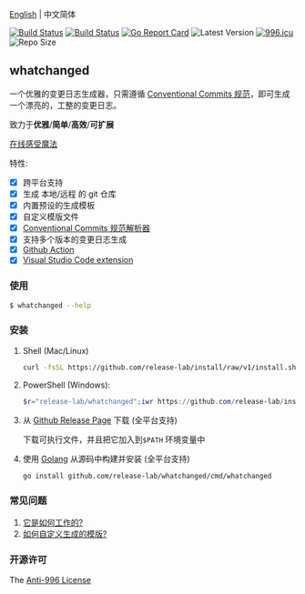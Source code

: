 [English](README-en-US.md) | 中文简体

[![Build Status](https://github.com/release-lab/whatchanged/workflows/ci/badge.svg)](https://github.com/release-lab/whatchanged/actions)
[![Build Status](https://github.com/release-lab/whatchanged/workflows/playground/badge.svg)](https://github.com/release-lab/whatchanged/actions)
[![Go Report Card](https://goreportcard.com/badge/github.com/release-lab/whatchanged)](https://goreportcard.com/report/github.com/release-lab/whatchanged)
![Latest Version](https://img.shields.io/github/v/release/release-lab/whatchanged.svg)
[![996.icu](https://img.shields.io/badge/link-996.icu-red.svg)](https://996.icu)
![Repo Size](https://img.shields.io/github/repo-size/release-lab/whatchanged.svg)

## whatchanged

一个优雅的变更日志生成器，只需遵循 [Conventional Commits 规范](https://www.conventionalcommits.org/en/v1.0.0/)，即可生成一个漂亮的，工整的变更日志。

致力于**优雅**/**简单**/**高效**/**可扩展**

[在线感受魔法](https://release-lab.github.io)

特性:

- [x] 跨平台支持
- [x] 生成 本地/远程 的 git 仓库
- [x] 内置预设的生成模板
- [x] 自定义模版文件
- [x] [Conventional Commits 规范解析器](https://github.com/release-lab/conventional-commit-parser)
- [x] 支持多个版本的变更日志生成
- [x] [Github Action](https://github.com/release-lab/setup-whatchanged)
- [x] [Visual Studio Code extension](https://github.com/release-lab/vscode-whatchanged)

### 使用

```bash
$ whatchanged --help
```

### 安装

1. Shell (Mac/Linux)

   ```bash
   curl -fsSL https://github.com/release-lab/install/raw/v1/install.sh | bash -s -- -r=release-lab/whatchanged
   ```

2. PowerShell (Windows):

   ```powershell
   $r="release-lab/whatchanged";iwr https://github.com/release-lab/install/raw/v1/install.ps1 -useb | iex
   ```

3. 从 [Github Release Page](https://github.com/release-lab/whatchanged/releases) 下载 (全平台支持)

   下载可执行文件，并且把它加入到`$PATH` 环境变量中

4. 使用 [Golang](https://golang.org) 从源码中构建并安装 (全平台支持)

   ```bash
   go install github.com/release-lab/whatchanged/cmd/whatchanged
   ```

### 常见问题

1. [它是如何工作的?](HOW_IT_WORKS.md)
2. [如何自定义生成的模版?](CUSTOM_TEMPLATE.md)

### 开源许可

The [Anti-996 License](LICENSE_zh-CN)
